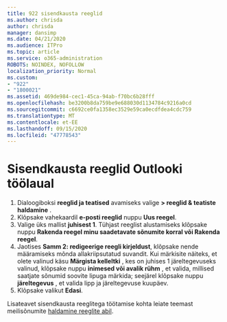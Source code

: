 ```yaml
---
title: 922 sisendkausta reeglid
ms.author: chrisda
author: chrisda
manager: dansimp
ms.date: 04/21/2020
ms.audience: ITPro
ms.topic: article
ms.service: o365-administration
ROBOTS: NOINDEX, NOFOLLOW
localization_priority: Normal
ms.custom:
- "922"
- "1800021"
ms.assetid: 469de984-cec1-45ca-94ab-f70bc6b28fff
ms.openlocfilehash: be3200b8da759be9e688030d1134784c9216a0cd
ms.sourcegitcommit: c6692ce0fa1358ec3529e59ca0ecdfdea4cdc759
ms.translationtype: MT
ms.contentlocale: et-EE
ms.lasthandoff: 09/15/2020
ms.locfileid: "47778543"
---
```

# <a name="inbox-rules-in-outlook-desktop"></a>Sisendkausta reeglid Outlooki töölaual

1. Dialoogiboksi **reeglid ja teatised** avamiseks valige **> reeglid & teatiste haldamine** .
2. Klõpsake vahekaardil **e-posti reeglid** nuppu **Uus reegel**.
3. Valige üks mallist **juhisest 1**. Tühjast reeglist alustamiseks klõpsake nuppu **Rakenda reegel minu saadetavate sõnumite korral või Rakenda reegel**.
4. Jaotises **Samm 2: redigeerige reegli kirjeldust**, klõpsake nende määramiseks mõnda allakriipsutatud suvandit. Kui märkisite näiteks, et olete valinud käsu **Märgista kelleltki** , kes on juhises 1 järeltegevuseks valinud, klõpsake nuppu **inimesed või avalik rühm** , et valida, millised saatjate sõnumid soovite lipuga märkida; seejärel klõpsake nuppu **järeltegevus** , et valida lipp ja järeltegevuse kuupäev.
5. Klõpsake valikut **Edasi**.

Lisateavet sisendkausta reeglitega töötamise kohta leiate teemast meilisõnumite [haldamine reeglite abil](https://support.office.com/article/manage-email-messages-by-using-rules-c24f5dea-9465-4df4-ad17-a50704d66c59).
